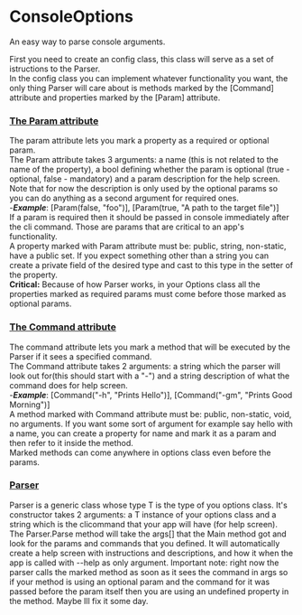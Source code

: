 # ConsoleOptions
An easy way to parse console arguments.

First you need to create an config class, this class will serve as a set of istructions to the Parser.  
In the config class you can implement whatever functionality you want, the only thing Parser will care about is methods marked by the [Command] attribute and properties marked by the [Param] attribute.

### <ins>The Param attribute</ins>
The param attribute lets you mark a property as a required or optional param.  
The Param attribute takes 3 arguments: a name (this is not related to the name of the property), a bool defining whether the param is optional (true - optional, false - mandatory) and a param description for the help screen. Note that for now the description is only used by the optional params so you can do anything as a second argument for required ones.  
-***Example***: [Param(false, "foo")], [Param(true, "A path to the target file")]  
If a param is required then it should be passed in console immediately after the cli command. Those are params that are critical to an app's
functionality.  
A property marked with Param attribute must be: public, string, non-static, have a public set. If you expect something other than a string you can create a private field of the desired type and cast to this type in the setter of the property.  
**Critical:** Because of how Parser works, in your Options class all the properties marked as required params must come before those marked as optional params.

### <ins>The Command attribute</ins>
The command attribute lets you mark a method that will be executed by the Parser if it sees a specified command.  
The Command attribute takes 2 arguments: a string which the parser will look out for(this should start with a "-") and a string description of what the command does for help screen.  
-***Example***: [Command("-h", "Prints Hello")], [Command("-gm", "Prints Good Morning")]  
A method marked with Command attribute must be: public, non-static, void, no arguments. If you want some sort of argument for example say hello with a name, you can create a property for name and mark it as a param and then refer to it inside the method.  
Marked methods can come anywhere in options class even before the params. 

### <ins>Parser</ins>
Parser is a generic class whose type T is the type of you options class. It's constructor takes 2 arguments: a T instance of your options class and a string which is the clicommand that your app will have (for help screen).  
The Parser.Parse method will take the args[] that the Main method got and look for the params and commands that you defined. It will automatically create a help screen with instructions and descriptions, and how it when the app is called with --help as only argument. Important note: right now the parser calls the marked method as soon as it sees the command in args so if your method is using an optional param and the command for it was passed before the param itself then you are using an undefined property in the method. Maybe Ill fix it some day.
